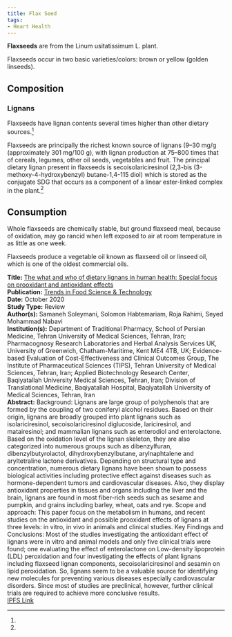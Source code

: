 ```yaml
---
title: Flax Seed
tags:
- Heart Health
---
```

**Flaxseeds** are from the Linum usitatissimum L. plant.

Flaxseeds occur in two basic varieties/colors: brown or yellow (golden linseeds).

## Composition

### Lignans

Flaxseeds have lignan contents several times higher than other dietary sources.[^1]

Flaxseeds are principally the richest known source of lignans (9–30 mg/g (approximately 301 mg/100 g), with lignan production at 75–800 times that of cereals, legumes, other oil seeds, vegetables and fruit. The principal dietary lignan present in flaxseeds is secoisolariciresinol (2,3-bis (3-methoxy-4-hydroxybenzyl) butane-1,4-115 diol) which is stored as the conjugate SDG that occurs as a component of a linear ester-linked complex in the plant.[^1]

## Consumption

Whole flaxseeds are chemically stable, but ground flaxseed meal, because of oxidation, may go rancid when left exposed to air at room temperature in as little as one week.

Flaxseeds produce a vegetable oil known as flaxseed oil or linseed oil, which is one of the oldest commercial oils. 

[^1]: 
**Title:** [The what and who of dietary lignans in human health: Special focus on prooxidant and antioxidant effects](https://doi.org/10.1016/j.tifs.2020.10.015)<br>
**Publication:** [Trends in Food Science & Technology](https://www.sciencedirect.com/science/journal/09242244)<br>
**Date:** October 2020<br>
**Study Type:** Review<br>
**Author(s):** Samaneh Soleymani, Solomon Habtemariam, Roja Rahimi, Seyed Mohammad Nabavi<br>
**Institution(s):** Department of Traditional Pharmacy, School of Persian Medicine, Tehran University of Medical Sciences, Tehran, Iran; Pharmacognosy Research Laboratories and Herbal Analysis Services UK, University of Greenwich, Chatham-Maritime, Kent ME4 4TB, UK; Evidence-based Evaluation of Cost-Effectiveness and Clinical Outcomes Group, The Institute of Pharmaceutical Sciences (TIPS), Tehran University of Medical Sciences, Tehran, Iran; Applied Biotechnology Research Center, Baqiyatallah University Medical Sciences, Tehran, Iran; Division of Translational Medicine, Baqiyatallah Hospital, Baqiyatallah University of Medical Sciences, Tehran, Iran<br>
**Abstract:** Background: Lignans are large group of polyphenols that are formed by the coupling of two coniferyl alcohol residues. Based on their origin, lignans are broadly grouped into plant lignans such as isolariciresinol, secoisolariciresinol diglucoside, lariciresinol, and matairesinol; and mammalian lignans such as enterodiol and enterolactone. Based on the oxidation level of the lignan skeleton, they are also categorized into numerous groups such as dibenzylfuran, dibenzylbutyrolactol, dihydroxybenzylbutane, arylnaphtalene and aryltetraline lactone derivatives. Depending on structural type and concentration, numerous dietary lignans have been shown to possess biological activities including protective effect against diseases such as hormone-dependent tumors and cardiovascular diseases. Also, they display antioxidant properties in tissues and organs including the liver and the brain, lignans are found in most fiber-rich seeds such as sesame and pumpkin, and grains including barley, wheat, oats and rye. Scope and approach: This paper focus on the metabolism in humans, and recent studies on the antioxidant and possible prooxidant effects of lignans at three levels: in vitro, in vivo in animals and clinical studies. Key Findings and Conclusions: Most of the studies investigating the antioxidant effect of lignans were in vitro and animal models and only five clinical trials were found; one evaluating the effect of enterolactone on Low-density lipoprotein (LDL) peroxidation and four investigating the effects of plant lignans including flaxseed lignan components, secoisolariciresinol and sesamin on lipid peroxidation. So, lignans seem to be a valuable source for identifying new molecules for preventing various diseases especially cardiovascular disorders. Since most of studies are preclinical, however, further clinical trials are required to achieve more conclusive results.<br>
[IPFS Link](https://ipfs.io/ipfs/QmXsX2gf3LBjgxxDgHuScobQV9CtN521HDYe6erRzFoa8i)

<!-- [^1]: 
**Title:** [ ]( )<br>
**Publication:** [ ]( )<br>
**Date:** <br>
**Study Type:** Animal Study, Commentary, Human Study: In Vitro - In Vivo - In Silico, Human: Case Report, Meta Analysis, Review<br>
**Author(s):** <br>
**Institution(s):** <br>
**Abstract:** <br>
[IPFS Link](https://ipfs.io/ipfs/) -->